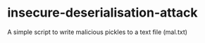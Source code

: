# insecure-deserialisation-attack
A simple script to write malicious pickles to a text file (mal.txt)
